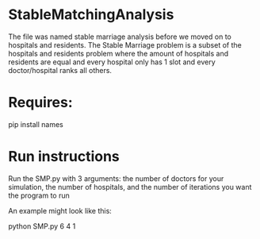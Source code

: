 # StableMatchingAnalysis
The file was named stable marriage analysis before we moved on to hospitals and residents.
The Stable Marriage problem is a subset of the hospitals and residents problem where the amount of hospitals and residents are equal and every hospital only has 1 slot and every doctor/hospital ranks all others.

# Requires:
pip install names

# Run instructions
Run the SMP.py with 3 arguments:
  the number of doctors for your simulation,
  the number of hospitals,
  and the number of iterations you want the program to run

An example might look like this:

python SMP.py 6 4 1
